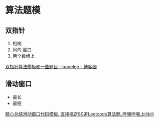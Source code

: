 # 算法题模

## 双指针
1. 相向
2. 同向 窗口
3. 两个数组上

[双指针算法模板和一些题目 - bonelee - 博客园](https://www.cnblogs.com/bonelee/p/11789330.html)

## 滑动窗口
- 最长
- 最短

[精心总结滑动窗口代码模板, 直接搞定80道Leetcode算法题_哔哩哔哩_bilibili](https://www.bilibili.com/video/BV1V44y1s7zJ?spm_id_from=333.999.0.0)
